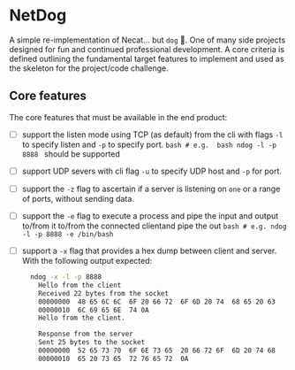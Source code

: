 # NetDog
A simple re-implementation of Necat... but `dog` 🐶. One of many side projects designed for fun and continued professional development. A core criteria  is defined outlining the fundamental target features to implement and used as the skeleton for the project/code challenge.

## Core features
The core features that must be available in the end product:

- [ ] support the listen mode using TCP (as default) from the cli with flags `-l` to specify listen and `-p` to specify port.
      ```bash
      # e.g. 
      bash ndog -l -p 8888
      ```
      should be supported

- [ ] support UDP severs with cli flag `-u` to specify UDP host and `-p` for port.

- [ ] support the `-z` flag to ascertain if a server is listening on `one` or a range of ports, without sending data.

- [ ] support the `-e` flag to execute a process and pipe the input and output to/from it to/from the connected clientand pipe the out
      ```bash
      # e.g.
      ndog -l -p 8888 -e /bin/bash
      ```

- [ ] support a `-x` flag that provides a hex dump between client and server. With the following output expected:
    ```bash
      ndog -x -l -p 8888
        Hello from the client
        Received 22 bytes from the socket
        00000000  48 65 6C 6C  6F 20 66 72  6F 6D 20 74  68 65 20 63  
        00000010  6C 69 65 6E  74 0A
        Hello from the client. 

        Response from the server
        Sent 25 bytes to the socket
        00000000  52 65 73 70  6F 6E 73 65  20 66 72 6F  6D 20 74 68  
        00000010  65 20 73 65  72 76 65 72  0A 
    ```

